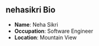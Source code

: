 ## nehasikri Bio

- **Name**: Neha Sikri
- **Occupation**: Software Engineer
- **Location**: Mountain View
